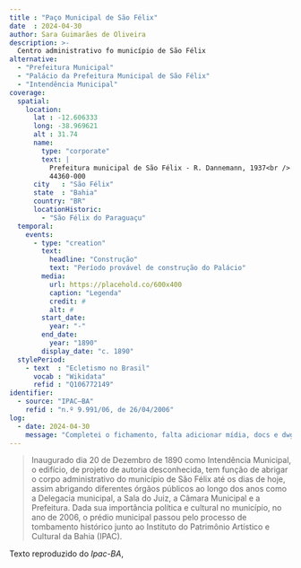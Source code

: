 ```yaml
---
title : "Paço Municipal de São Félix"
date  : 2024-04-30
author: Sara Guimarães de Oliveira
description: >-
  Centro administrativo fo município de São Félix
alternative:
  - "Prefeitura Municipal"
  - "Palácio da Prefeitura Municipal de São Félix"
  - "Intendência Municipal"
coverage:
  spatial:
    location:
      lat : -12.606333
      long: -38.969621
      alt : 31.74
      name:
        type: "corporate"
        text: |
          Prefeitura municipal de São Félix - R. Dannemann, 1937<br />
          44360-000
      city   : "São Félix"
      state  : "Bahia"
      country: "BR"
      locationHistoric:
        - "São Félix do Paraguaçu"
  temporal:
    events:
      - type: "creation"
        text:
          headline: "Construção"
          text: "Período provável de construção do Palácio"
        media:
          url: https://placehold.co/600x400
          caption: "Legenda"
          credit: #
          alt: #
        start_date:
          year: "-"
        end_date:
          year: "1890"
        display_date: "c. 1890"
  stylePeriod:
    - text  : "Ecletismo no Brasil"
      vocab : "Wikidata"
      refid : "Q106772149"
identifier:
  - source: "IPAC–BA"
    refid : "n.º 9.991/06, de 26/04/2006"
log:
  - date: 2024-04-30
    message: "Completei o fichamento, falta adicionar mídia, docs e dwg"
---
```


</blockquote>

>Inaugurado dia 20 de Dezembro de 1890 como Intendência Municipal, o
>edifício, de projeto de autoria desconhecida, tem função de abrigar o
>corpo administrativo do município de São Félix até os dias de hoje,
>assim abrigando diferentes órgãos públicos ao longo dos anos como a
>Delegacia municipal, a Sala do Juiz, a Câmara Municipal e a Prefeitura.
>Dada sua importância política e cultural no município, no ano de 2006, o
>prédio municipal passou pelo processo de tombamento histórico junto ao
>Instituto do Patrimônio Artístico e Cultural da Bahia (IPAC).

  <footer class="figure-caption">Texto reproduzido
  do <cite>Ipac-BA</cite>,</footer>
  
</blockquote>
